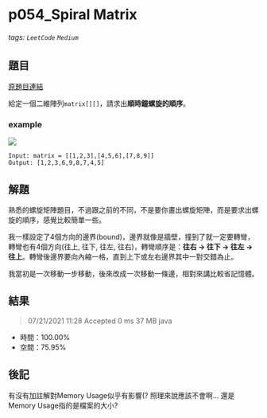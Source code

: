 # p054_Spiral Matrix

###### tags: `LeetCode` `Medium`

## 題目
[原題目連結](https://leetcode.com/problems/spiral-matrix/)

給定一個二維陣列`matrix[][]`，請求出**順時鐘螺旋的順序**。

### example
![](https://i.imgur.com/fgFRWSQ.png)

```
Input: matrix = [[1,2,3],[4,5,6],[7,8,9]]
Output: [1,2,3,6,9,8,7,4,5]
```

## 解題
熟悉的螺旋矩陣題目，不過跟之前的不同，不是要你畫出螺旋矩陣，而是要求出螺旋的順序，感覺比較簡單一些。

我一樣設定了4個方向的邊界(bound)，邊界就像是牆壁，撞到了就一定要轉彎，轉彎也有4個方向(往上, 往下, 往左, 往右)，轉彎順序是：**往右 -> 往下 -> 往左 -> 往上**。轉彎後邊界要向內縮一格，直到上下或左右邊界其中一對交錯為止。

我當初是一次移動一步移動，後來改成一次移動一條邊，相對來講比較省記憶體。

## 結果
> 07/21/2021 11:28	Accepted	0 ms	37 MB	java  

* 時間：100.00%
* 空間：75.95%

## 後記
有沒有加註解對Memory Usage似乎有影響(?
照理來說應該不會啊... 還是Memory Usage指的是檔案的大小?